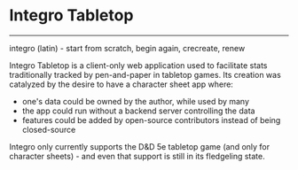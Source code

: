 # Integro Tabletop
-----

integro (latin) - start from scratch, begin again, crecreate, renew

Integro Tabletop is a client-only web application used to facilitate stats traditionally tracked by pen-and-paper in tabletop games. Its creation was catalyzed by the desire to have a character sheet app where:
- one's data could be owned by the author, while used by many
- the app could run without a backend server controlling the data
- features could be added by open-source contributors instead of being closed-source

Integro only currently supports the D&D 5e tabletop game (and only for character sheets) - and even that support is still in its fledgeling state.

